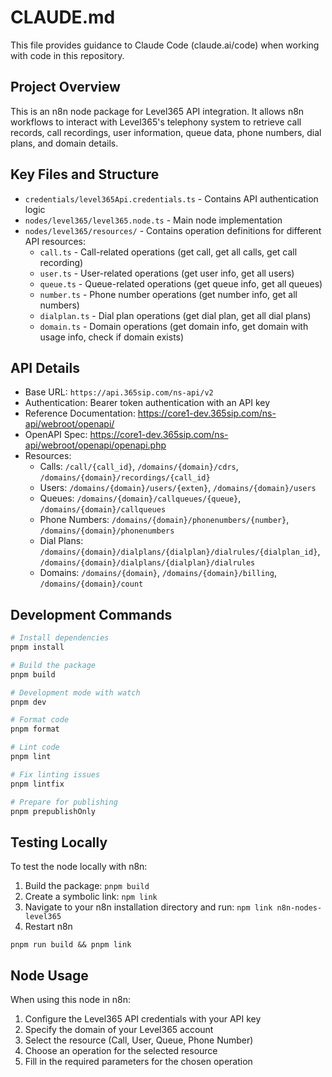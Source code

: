 # CLAUDE.md

This file provides guidance to Claude Code (claude.ai/code) when working with code in this repository.

## Project Overview

This is an n8n node package for Level365 API integration. It allows n8n workflows to interact with Level365's telephony system to retrieve call records, call recordings, user information, queue data, phone numbers, dial plans, and domain details.

## Key Files and Structure

- `credentials/level365Api.credentials.ts` - Contains API authentication logic
- `nodes/level365/level365.node.ts` - Main node implementation
- `nodes/level365/resources/` - Contains operation definitions for different API resources:
  - `call.ts` - Call-related operations (get call, get all calls, get call recording)
  - `user.ts` - User-related operations (get user info, get all users)
  - `queue.ts` - Queue-related operations (get queue info, get all queues)
  - `number.ts` - Phone number operations (get number info, get all numbers)
  - `dialplan.ts` - Dial plan operations (get dial plan, get all dial plans)
  - `domain.ts` - Domain operations (get domain info, get domain with usage info, check if domain exists)

## API Details

- Base URL: `https://api.365sip.com/ns-api/v2`
- Authentication: Bearer token authentication with an API key
- Reference Documentation: <https://core1-dev.365sip.com/ns-api/webroot/openapi/>
- OpenAPI Spec: <https://core1-dev.365sip.com/ns-api/webroot/openapi/openapi.php>
- Resources:
  - Calls: `/call/{call_id}`, `/domains/{domain}/cdrs`, `/domains/{domain}/recordings/{call_id}`
  - Users: `/domains/{domain}/users/{exten}`, `/domains/{domain}/users`
  - Queues: `/domains/{domain}/callqueues/{queue}`, `/domains/{domain}/callqueues`
  - Phone Numbers: `/domains/{domain}/phonenumbers/{number}`, `/domains/{domain}/phonenumbers`
  - Dial Plans: `/domains/{domain}/dialplans/{dialplan}/dialrules/{dialplan_id}`, `/domains/{domain}/dialplans/{dialplan}/dialrules`
  - Domains: `/domains/{domain}`, `/domains/{domain}/billing`, `/domains/{domain}/count`

## Development Commands

```bash
# Install dependencies
pnpm install

# Build the package
pnpm build

# Development mode with watch
pnpm dev

# Format code
pnpm format

# Lint code
pnpm lint

# Fix linting issues
pnpm lintfix

# Prepare for publishing
pnpm prepublishOnly
```

## Testing Locally

To test the node locally with n8n:

1. Build the package: `pnpm build`
2. Create a symbolic link: `npm link`
3. Navigate to your n8n installation directory and run: `npm link n8n-nodes-level365`
4. Restart n8n

`pnpm run build && pnpm link`

## Node Usage

When using this node in n8n:

1. Configure the Level365 API credentials with your API key
2. Specify the domain of your Level365 account
3. Select the resource (Call, User, Queue, Phone Number)
4. Choose an operation for the selected resource
5. Fill in the required parameters for the chosen operation
